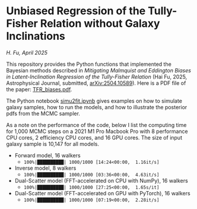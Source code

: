 # Unbiased Regression of the Tully-Fisher Relation without Galaxy Inclinations 

*H. Fu, April 2025*

This repository provides the Python functions that implemented the Bayesian methods described in *Mitigating Malmquist and Eddington Biases in Latent-Inclination Regression of the Tully-Fisher Relation* (Hai Fu, 2025, Astrophysical Journal, submitted, [arXiv:2504.10589](http://arxiv.org/abs/2504.10589)). Here is a PDF file of the paper: [TFR_biases.pdf](TFR_biases.pdf). 

The Python notebook [simu2fit.ipynb](simu2fit.ipynb) gives examples on how to simulate galaxy samples, how to run the models, and how to illustrate the posterior pdfs from the MCMC sampler. 

As a note on the performance of the code, below I list the computing time for 1,000 MCMC steps on a 2021 M1 Pro Macbook Pro with 8 performance CPU cores, 2 efficiency CPU cores, and 16 GPU cores. The size of input galaxy sample is 10,147 for all models.

- Forward model, 16 walkers
    - `100%|██████████| 1000/1000 [14:24<00:00,  1.16it/s]`
- Inverse model, 8 walkers
    - `100%|██████████| 1000/1000 [03:36<00:00,  4.63it/s]`
- Dual-Scatter model (FFT-accelerated on CPU with NumPy), 16 walkers
    - `100%|██████████| 1000/1000 [27:25<00:00,  1.65s/it]`
- Dual-Scatter model (FFT-accelerated on GPU with PyTorch), 16 walkers
    - `100%|██████████| 1000/1000 [07:19<00:00,  2.28it/s]`
